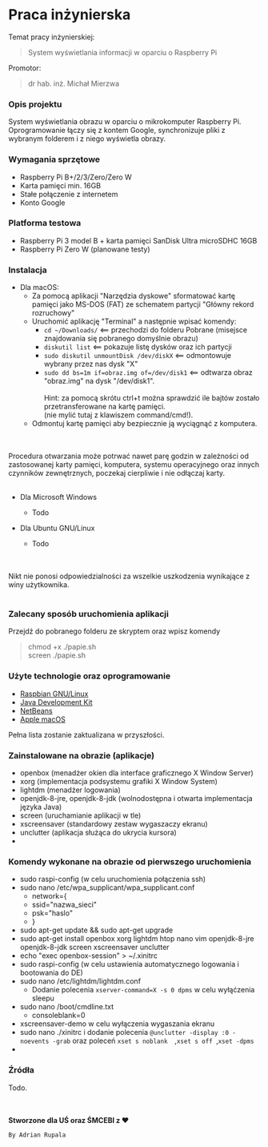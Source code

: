 # Praca inżynierska

Temat pracy inżynierskiej:
>System wyświetlania informacji w oparciu o Raspberry Pi

Promotor:
>dr hab. inż. Michał Mierzwa

### Opis projektu
System wyświetlania obrazu w oparciu o mikrokomputer Raspberry Pi.
Oprogramowanie łączy się z kontem Google, synchronizuje pliki z wybranym folderem i z niego wyświetla obrazy.

### Wymagania sprzętowe
+ Raspberry Pi B+/2/3/Zero/Zero W
+ Karta pamięci min. 16GB
+ Stałe połączenie z internetem
+  Konto Google

### Platforma testowa
+ Raspberry Pi 3 model B + karta pamięci SanDisk Ultra microSDHC 16GB
+ Raspberry Pi Zero W (planowane testy)

### Instalacja

+ Dla macOS:
	- Za pomocą aplikacji "Narzędzia dyskowe" sformatować kartę pamięci jako MS-DOS (FAT) ze schematem partycji "Główny rekord rozruchowy"
	- Uruchomić aplikację "Terminal" a następnie wpisać komendy:
		+ `cd ~/Downloads/` <== przechodzi do folderu Pobrane (misejsce znajdowania się pobranego domyślnie obrazu)
		+ `diskutil list` <== pokazuje listę dysków oraz ich partycji
		+ `sudo diskutil unmountDisk /dev/diskX` <== odmontowuje wybrany przez nas dysk "X"
		+ `sudo dd bs=1m if=obraz.img of=/dev/disk1` <== odtwarza obraz "obraz.img" na dysk "/dev/disk1". 		<br><br>Hint: za pomocą skrótu ctrl+t można sprawdzić ile bajtów zostało przetransferowane na kartę pamięci.  
		(nie mylić tutaj z klawiszem command/cmd!).
	- Odmontuj kartę pamięci aby bezpiecznie ją wyciągnąć z komputera.
		
<br><br>Procedura otwarzania może potrwać nawet parę godzin w zależności od zastosowanej karty pamięci, komputera, systemu operacyjnego oraz innych czynników zewnętrznych, poczekaj cierpliwie i nie odłączaj karty. <br> <br>

+ Dla Microsoft Windows
	- Todo

+ Dla Ubuntu GNU/Linux
	- Todo

<br><br> Nikt nie ponosi odpowiedzialności za wszelkie uszkodzenia wynikające z winy użytkownika. <br><br>

### Zalecany sposób uruchomienia aplikacji
Przejdź do pobranego folderu ze skryptem oraz wpisz komendy
> chmod +x ./papie.sh <br>
> screen ./papie.sh

### Użyte technologie oraz oprogramowanie
+ [Raspbian GNU/Linux](https://www.raspbian.org)
+ [Java Development Kit](http://www.oracle.com/technetwork/java/javase/downloads/index.html)
+ [NetBeans](https://netbeans.org)
+ [Apple macOS](https://www.apple.com)

Pełna lista zostanie zaktualizana w przyszłości.

### Zainstalowane na obrazie (aplikacje)
+ openbox (menadżer okien dla interface graficznego X Window Server)
+ xorg (implementacja podsystemu grafiki X Window System)
+ lightdm (menadżer logowania)
+ openjdk-8-jre, openjdk-8-jdk (wolnodostępna i otwarta implementacja języka Java)
+ screen (uruchamianie aplikacji w tle)
+ xscreensaver (standardowy zestaw wygaszaczy ekranu)
+ unclutter (aplikacja służąca do ukrycia kursora)
+ 

### Komendy wykonane na obrazie od pierwszego uruchomienia
+ sudo raspi-config (w celu uruchomienia połączenia ssh)
+ sudo nano /etc/wpa_supplicant/wpa_supplicant.conf
	- network={
	- 	ssid="nazwa_sieci"
	-  	psk="haslo"
	-   }
+ sudo apt-get update && sudo apt-get upgrade
+ sudo apt-get install openbox xorg lightdm htop nano vim openjdk-8-jre openjdk-8-jdk screen xscreensaver unclutter
+ echo "exec openbox-session" > ~/.xinitrc 
+ sudo raspi-config (w celu ustawienia automatycznego logowania i bootowania do DE)
+ sudo nano /etc/lightdm/lightdm.conf
	- Dodanie polecenia `xserver-command=X -s 0 dpms` w celu wyłąćzenia sleepu
+ sudo nano /boot/cmdline.txt
	- consoleblank=0
+  xscreensaver-demo w celu wyłączenia wygaszania ekranu
+  sudo nano ./xinitrc i dodanie polecenia `@unclutter -display :0 -noevents -grab` oraz poleceń `xset s noblank 
`,`xset s off `,`xset -dpms`
+  

### Źródła

Todo.  


<br><br>
**Stworzone dla UŚ oraz ŚMCEBI z ♥**

``By Adrian Rupala``
